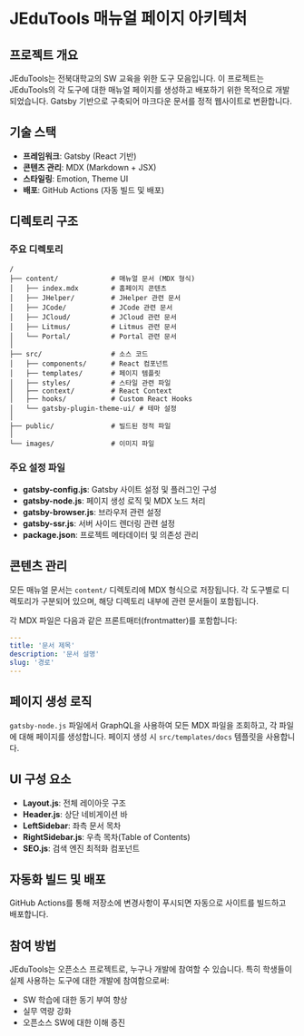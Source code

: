 # JEduTools 매뉴얼 페이지 아키텍처

## 프로젝트 개요
JEduTools는 전북대학교의 SW 교육을 위한 도구 모음입니다. 이 프로젝트는 JEduTools의 각 도구에 대한 매뉴얼 페이지를 생성하고 배포하기 위한 목적으로 개발되었습니다. Gatsby 기반으로 구축되어 마크다운 문서를 정적 웹사이트로 변환합니다.

## 기술 스택
- **프레임워크**: Gatsby (React 기반)
- **콘텐츠 관리**: MDX (Markdown + JSX)
- **스타일링**: Emotion, Theme UI
- **배포**: GitHub Actions (자동 빌드 및 배포)

## 디렉토리 구조

### 주요 디렉토리

```
/
├── content/             # 매뉴얼 문서 (MDX 형식)
│   ├── index.mdx        # 홈페이지 콘텐츠
│   ├── JHelper/         # JHelper 관련 문서
│   ├── JCode/           # JCode 관련 문서
│   ├── JCloud/          # JCloud 관련 문서
│   ├── Litmus/          # Litmus 관련 문서
│   └── Portal/          # Portal 관련 문서
│
├── src/                 # 소스 코드
│   ├── components/      # React 컴포넌트
│   ├── templates/       # 페이지 템플릿
│   ├── styles/          # 스타일 관련 파일
│   ├── context/         # React Context
│   ├── hooks/           # Custom React Hooks
│   └── gatsby-plugin-theme-ui/ # 테마 설정
│
├── public/              # 빌드된 정적 파일
│
└── images/              # 이미지 파일
```

### 주요 설정 파일
- **gatsby-config.js**: Gatsby 사이트 설정 및 플러그인 구성
- **gatsby-node.js**: 페이지 생성 로직 및 MDX 노드 처리
- **gatsby-browser.js**: 브라우저 관련 설정
- **gatsby-ssr.js**: 서버 사이드 렌더링 관련 설정
- **package.json**: 프로젝트 메타데이터 및 의존성 관리

## 콘텐츠 관리
모든 매뉴얼 문서는 `content/` 디렉토리에 MDX 형식으로 저장됩니다. 각 도구별로 디렉토리가 구분되어 있으며, 해당 디렉토리 내부에 관련 문서들이 포함됩니다.

각 MDX 파일은 다음과 같은 프론트매터(frontmatter)를 포함합니다:
```yaml
---
title: '문서 제목'
description: '문서 설명'
slug: '경로'
---
```

## 페이지 생성 로직
`gatsby-node.js` 파일에서 GraphQL을 사용하여 모든 MDX 파일을 조회하고, 각 파일에 대해 페이지를 생성합니다. 페이지 생성 시 `src/templates/docs` 템플릿을 사용합니다.

## UI 구성 요소
- **Layout.js**: 전체 레이아웃 구조
- **Header.js**: 상단 네비게이션 바
- **LeftSidebar**: 좌측 문서 목차
- **RightSidebar.js**: 우측 목차(Table of Contents)
- **SEO.js**: 검색 엔진 최적화 컴포넌트

## 자동화 빌드 및 배포
GitHub Actions를 통해 저장소에 변경사항이 푸시되면 자동으로 사이트를 빌드하고 배포합니다.

## 참여 방법
JEduTools는 오픈소스 프로젝트로, 누구나 개발에 참여할 수 있습니다. 특히 학생들이 실제 사용하는 도구에 대한 개발에 참여함으로써:
- SW 학습에 대한 동기 부여 향상
- 실무 역량 강화
- 오픈소스 SW에 대한 이해 증진 